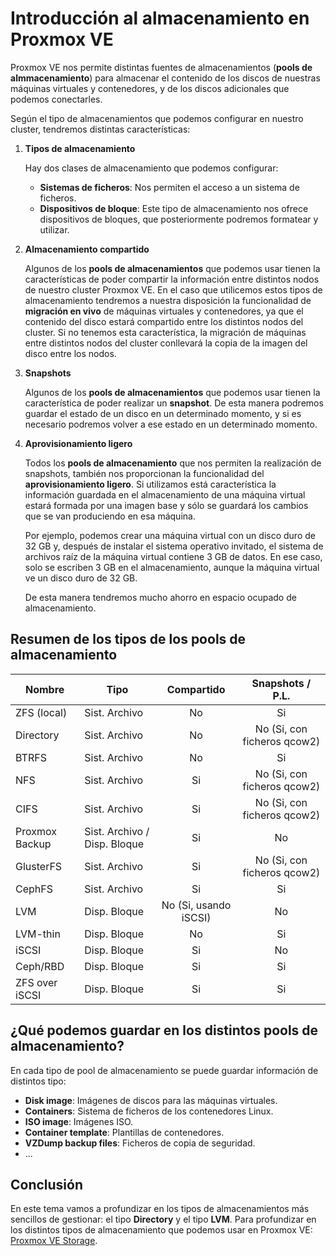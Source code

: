 # Introducción al almacenamiento en Proxmox VE

Proxmox VE nos permite distintas fuentes de almacenamientos (**pools de almmacenamiento**) para almacenar el contenido de los discos de nuestras máquinas virtuales y contenedores, y de los discos adicionales que podemos conectarles.

Según el tipo de almacenamientos que podemos configurar en nuestro cluster, tendremos distintas características:

1. **Tipos de almacenamiento**

    Hay dos clases de almacenamiento que podemos configurar:

    * **Sistemas de ficheros**: Nos permiten el acceso a un sistema de ficheros.  
    * **Dispositivos de bloque**: Este tipo de almacenamiento nos ofrece dispositivos de bloques, que posteriormente podremos formatear y utilizar.

2. **Almacenamiento compartido**

    Algunos de los **pools de almacenamientos** que podemos usar tienen la características de poder compartir la información entre distintos nodos de nuestro cluster Proxmox VE. En el caso que utilicemos estos tipos de almacenamiento tendremos a nuestra disposición la funcionalidad de **migración en vivo** de máquinas virtuales y contenedores, ya que el contenido del disco estará compartido entre los distintos nodos del cluster. Si no tenemos esta característica, la migración de máquinas entre distintos nodos del cluster conllevará la copia de la imagen del disco entre los nodos.

3. **Snapshots**

    Algunos de los **pools de almacenamientos** que podemos usar tienen la característica de poder realizar un **snapshot**. De esta manera podremos guardar el estado de un disco en un determinado momento, y si es necesario podremos volver a ese estado en un determinado momento.

4. **Aprovisionamiento ligero**

    Todos los **pools de almacenamiento** que nos permiten la realización de snapshots, también nos proporcionan la funcionalidad del **aprovisionamiento ligero**. Si utilizamos está característica la información guardada en el almacenamiento de una máquina virtual estará formada por una imagen base y sólo se guardará los cambios que se van produciendo en esa máquina.

    Por ejemplo,  podemos crear una máquina virtual con un disco duro de 32 GB y, después de instalar el sistema operativo invitado, el sistema de archivos raíz de la máquina virtual contiene 3 GB de datos. En ese caso, solo se escriben 3 GB en el almacenamiento, aunque la máquina virtual ve un disco duro de 32 GB.

    De esta manera tendremos mucho ahorro en espacio ocupado de almacenamiento.

## Resumen de los tipos de los pools de almacenamiento

|Nombre   |Tipo   |Compartido|Snapshots / P.L.|
|---------|-------|:--------:|:-------------:|
|ZFS (local)|Sist. Archivo|No|Si|
|Directory|Sist. Archivo|No|No (Si, con ficheros qcow2)|
|BTRFS|Sist. Archivo|No|Si|
|NFS|Sist. Archivo|Si|No (Si, con ficheros qcow2)|
|CIFS|Sist. Archivo|Si|No (Si, con ficheros qcow2)|
|Proxmox Backup|Sist. Archivo / Disp. Bloque|Si|No|
|GlusterFS|Sist. Archivo|Si|No (Si, con ficheros qcow2)|
|CephFS|Sist. Archivo|Si|Si|
|LVM|Disp. Bloque|No (Si, usando iSCSI)|No|
|LVM-thin|Disp. Bloque|No|Si|
|iSCSI|Disp. Bloque|Si|No|
|Ceph/RBD|Disp. Bloque|Si|Si|
|ZFS over iSCSI|Disp. Bloque|Si|Si|

## ¿Qué podemos guardar en los distintos pools de almacenamiento?

En cada tipo de pool de almacenamiento se puede guardar información de distintos tipo:

* **Disk image**: Imágenes de discos para las máquinas virtuales.
* **Containers**: Sistema de ficheros de los contenedores Linux.
* **ISO image**: Imágenes ISO.
* **Container template**: Plantillas de contenedores.
* **VZDump backup files**: Ficheros de copia de seguridad.
* ...

## Conclusión

En este tema vamos a profundizar en los tipos de almacenamientos más sencillos de gestionar: el tipo **Directory** y el tipo **LVM**. Para profundizar en los distintos tipos de almacenamiento que podemos usar en Proxmox VE: [Proxmox VE Storage](https://pve.proxmox.com/pve-docs/pve-admin-guide.html#chapter_storage).


